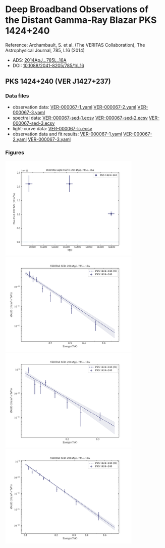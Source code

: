 # Deep Broadband Observations of the Distant Gamma-Ray Blazar PKS 1424+240

Reference:
Archambault, S. et al. (The VERITAS Collaboration), The Astrophysical Journal, 785, L16 (2014)

- ADS: [2014ApJ...785L..16A](http://adsabs.harvard.edu/abs/2014ApJ...785L..16A)
- DOI: [10.1088/2041-8205/785/1/L16](https://doi.org/10.1088/2041-8205/785/1/L16)

## PKS 1424+240 (VER J1427+237)
### Data files

- observation data: [VER-000067-1.yaml](VER-000067-1.yaml)  [VER-000067-2.yaml](VER-000067-2.yaml)  [VER-000067-3.yaml](VER-000067-3.yaml)
- spectral data: [VER-000067-sed-1.ecsv](VER-000067-sed-1.ecsv)  [VER-000067-sed-2.ecsv](VER-000067-sed-2.ecsv)  [VER-000067-sed-3.ecsv](VER-000067-sed-3.ecsv)
- light-curve data: [VER-000067-lc.ecsv](VER-000067-lc.ecsv)
- observation data and fit results: [VER-000067-1.yaml](VER-000067-1.yaml)  [VER-000067-2.yaml](VER-000067-2.yaml)  [VER-000067-3.yaml](VER-000067-3.yaml)


### Figures

<img src="figures/2014ApJ...785L..16A-VER-67-1-lc.png" alt="drawing" width="400"/>
<img src="figures/2014ApJ...785L..16A-VER-67-1-sed.png" alt="drawing" width="400"/>
<img src="figures/2014ApJ...785L..16A-VER-67-2-sed.png" alt="drawing" width="400"/>
<img src="figures/2014ApJ...785L..16A-VER-67-3-sed.png" alt="drawing" width="400"/>
